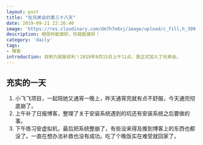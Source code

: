 ```yaml
---
layout: post
title: "在兄弟会的第三十八天"
date: 2019-09-21 22:26:40
image: 'https://res.cloudinary.com/dm7h7e8xj/image/upload/c_fill,h_399,w_760/v1501268554/sunrise_ttb9nk.jpg'
description: 相信你能做好，你就能做好！
category: 'daily'
tags:
- 博客
introduction: 自制力就是权利！2019年8月15日上午11点，我正式加入了兄弟会。
---
```


## 充实的一天
1. 小飞飞项目，一起陪她又通宵一晚上，昨天通宵完就有点不舒服，今天通完彻底崩了。  
2. 上午补了日报博客，整理了关于安装系统遇到的坑还有安装系统之后要做的事。  
3. 下午练习安虚拟机，最后把系统整崩了，有些没来得及推到博客上的东西也都没了。一直在想办法补救也没有成功。吃了个晚饭实在难受就回家了。  






